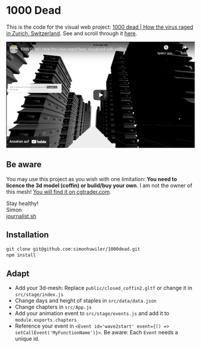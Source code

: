 # 1000 Dead

This is the code for the visual web project: [1000 dead | How the virus raged in Zurich, Switzerland](https://www.journalist.sh/1000dead/). See and scroll through it [here](https://www.journalist.sh/1000dead/).

[![See the (artificial) visualisation](_others/preview.png)](https://youtu.be/LfqSyp0lcNM)

## Be aware
You may use this project as you wish with one limitation: **You need to licence the 3d model (coffin) or build/buy your own**. I am not the owner of this mesh! [You will find it on cgtrader.com](https://www.cgtrader.com/3d-models/various/various-models/closed-coffin).
  
Stay healthy!  
Simon  
[journalist.sh](https://www.journalist.sh)

## Installation
```
git clone git@github.com:simonhuwiler/1000dead.git
npm install
```

## Adapt
* Add your 3d-mesh: Replace `public/closed_coffin2.gltf` or change it in `src/stage/index.js`
* Change days and height of staples in `src/data/data.json`
* Change chapters in `src/App.js`
* Add your animation event to `src/stage/events.js` and add it to `module.exports.chapters`
* Reference your event in `<Event id='wave2start' event={() => setCallEvent('MyFunctionName')}>`. Be aware: Each `Event` needs a unique id.
